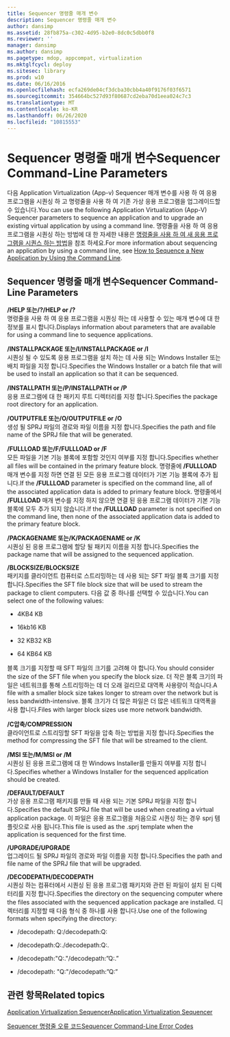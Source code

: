 ```yaml
---
title: Sequencer 명령줄 매개 변수
description: Sequencer 명령줄 매개 변수
author: dansimp
ms.assetid: 28fb875a-c302-4d95-b2e0-8dc0c5dbb0f8
ms.reviewer: ''
manager: dansimp
ms.author: dansimp
ms.pagetype: mdop, appcompat, virtualization
ms.mktglfcycl: deploy
ms.sitesec: library
ms.prod: w10
ms.date: 06/16/2016
ms.openlocfilehash: ecfa269de04cf3dcba30cbb4a40f9176f03f6571
ms.sourcegitcommit: 354664bc527d93f80687cd2eba70d1eea024c7c3
ms.translationtype: MT
ms.contentlocale: ko-KR
ms.lasthandoff: 06/26/2020
ms.locfileid: "10815553"
---
```

# <span data-ttu-id="2ccb6-103">Sequencer 명령줄 매개 변수</span><span class="sxs-lookup"><span data-stu-id="2ccb6-103">Sequencer Command-Line Parameters</span></span>


<span data-ttu-id="2ccb6-104">다음 Application Virtualization (App-v) Sequencer 매개 변수를 사용 하 여 응용 프로그램을 시퀀싱 하 고 명령줄을 사용 하 여 기존 가상 응용 프로그램을 업그레이드할 수 있습니다.</span><span class="sxs-lookup"><span data-stu-id="2ccb6-104">You can use the following Application Virtualization (App-V) Sequencer parameters to sequence an application and to upgrade an existing virtual application by using a command line.</span></span> <span data-ttu-id="2ccb6-105">명령줄을 사용 하 여 응용 프로그램을 시퀀싱 하는 방법에 대 한 자세한 내용은 [명령줄을 사용 하 여 새 응용 프로그램을 시퀀스 하는 방법](how-to-sequence-a-new-application-by-using-the-command-line.md)을 참조 하세요.</span><span class="sxs-lookup"><span data-stu-id="2ccb6-105">For more information about sequencing an application by using a command line, see [How to Sequence a New Application by Using the Command Line](how-to-sequence-a-new-application-by-using-the-command-line.md).</span></span>

## <span data-ttu-id="2ccb6-106">Sequencer 명령줄 매개 변수</span><span class="sxs-lookup"><span data-stu-id="2ccb6-106">Sequencer Command-Line Parameters</span></span>


<a href="" id="-help-or---"></a>**<span data-ttu-id="2ccb6-107">/HELP 또는/?</span><span class="sxs-lookup"><span data-stu-id="2ccb6-107">/HELP or /?</span></span>**  
<span data-ttu-id="2ccb6-108">명령줄을 사용 하 여 응용 프로그램을 시퀀싱 하는 데 사용할 수 있는 매개 변수에 대 한 정보를 표시 합니다.</span><span class="sxs-lookup"><span data-stu-id="2ccb6-108">Displays information about parameters that are available for using a command line to sequence applications.</span></span>

<a href="" id="-installpackage-or--i"></a>**<span data-ttu-id="2ccb6-109">/INSTALLPACKAGE 또는/I</span><span class="sxs-lookup"><span data-stu-id="2ccb6-109">/INSTALLPACKAGE or /I</span></span>**  
<span data-ttu-id="2ccb6-110">시퀀싱 될 수 있도록 응용 프로그램을 설치 하는 데 사용 되는 Windows Installer 또는 배치 파일을 지정 합니다.</span><span class="sxs-lookup"><span data-stu-id="2ccb6-110">Specifies the Windows Installer or a batch file that will be used to install an application so that it can be sequenced.</span></span>

<a href="" id="-installpath-or--p"></a>**<span data-ttu-id="2ccb6-111">/INSTALLPATH 또는/P</span><span class="sxs-lookup"><span data-stu-id="2ccb6-111">/INSTALLPATH or /P</span></span>**  
<span data-ttu-id="2ccb6-112">응용 프로그램에 대 한 패키지 루트 디렉터리를 지정 합니다.</span><span class="sxs-lookup"><span data-stu-id="2ccb6-112">Specifies the package root directory for an application.</span></span>

<a href="" id="-outputfile-or--o"></a>**<span data-ttu-id="2ccb6-113">/OUTPUTFILE 또는/O</span><span class="sxs-lookup"><span data-stu-id="2ccb6-113">/OUTPUTFILE or /O</span></span>**  
<span data-ttu-id="2ccb6-114">생성 될 SPRJ 파일의 경로와 파일 이름을 지정 합니다.</span><span class="sxs-lookup"><span data-stu-id="2ccb6-114">Specifies the path and file name of the SPRJ file that will be generated.</span></span>

<a href="" id="-fullload-or--f"></a>**<span data-ttu-id="2ccb6-115">/FULLLOAD 또는/F</span><span class="sxs-lookup"><span data-stu-id="2ccb6-115">/FULLLOAD or /F</span></span>**  
<span data-ttu-id="2ccb6-116">모든 파일을 기본 기능 블록에 포함할 것인지 여부를 지정 합니다.</span><span class="sxs-lookup"><span data-stu-id="2ccb6-116">Specifies whether all files will be contained in the primary feature block.</span></span> <span data-ttu-id="2ccb6-117">명령줄에 **/FULLLOAD** 매개 변수를 지정 하면 연결 된 모든 응용 프로그램 데이터가 기본 기능 블록에 추가 됩니다.</span><span class="sxs-lookup"><span data-stu-id="2ccb6-117">If the **/FULLLOAD** parameter is specified on the command line, all of the associated application data is added to primary feature block.</span></span> <span data-ttu-id="2ccb6-118">명령줄에서 **/FULLLOAD** 매개 변수를 지정 하지 않으면 연결 된 응용 프로그램 데이터가 기본 기능 블록에 모두 추가 되지 않습니다.</span><span class="sxs-lookup"><span data-stu-id="2ccb6-118">If the **/FULLLOAD** parameter is not specified on the command line, then none of the associated application data is added to the primary feature block.</span></span>

<a href="" id="-packagename-or--k"></a>**<span data-ttu-id="2ccb6-119">/PACKAGENAME 또는/K</span><span class="sxs-lookup"><span data-stu-id="2ccb6-119">/PACKAGENAME or /K</span></span>**  
<span data-ttu-id="2ccb6-120">시퀀싱 된 응용 프로그램에 할당 될 패키지 이름을 지정 합니다.</span><span class="sxs-lookup"><span data-stu-id="2ccb6-120">Specifies the package name that will be assigned to the sequenced application.</span></span>

<a href="" id="-blocksize"></a>**<span data-ttu-id="2ccb6-121">/BLOCKSIZE</span><span class="sxs-lookup"><span data-stu-id="2ccb6-121">/BLOCKSIZE</span></span>**  
<span data-ttu-id="2ccb6-122">패키지를 클라이언트 컴퓨터로 스트리밍하는 데 사용 되는 SFT 파일 블록 크기를 지정 합니다.</span><span class="sxs-lookup"><span data-stu-id="2ccb6-122">Specifies the SFT file block size that will be used to stream the package to client computers.</span></span> <span data-ttu-id="2ccb6-123">다음 값 중 하나를 선택할 수 있습니다.</span><span class="sxs-lookup"><span data-stu-id="2ccb6-123">You can select one of the following values:</span></span>

-   <span data-ttu-id="2ccb6-124">4KB</span><span class="sxs-lookup"><span data-stu-id="2ccb6-124">4 KB</span></span>

-   <span data-ttu-id="2ccb6-125">16kb</span><span class="sxs-lookup"><span data-stu-id="2ccb6-125">16 KB</span></span>

-   <span data-ttu-id="2ccb6-126">32 KB</span><span class="sxs-lookup"><span data-stu-id="2ccb6-126">32 KB</span></span>

-   <span data-ttu-id="2ccb6-127">64 KB</span><span class="sxs-lookup"><span data-stu-id="2ccb6-127">64 KB</span></span>

<span data-ttu-id="2ccb6-128">블록 크기를 지정할 때 SFT 파일의 크기를 고려해 야 합니다.</span><span class="sxs-lookup"><span data-stu-id="2ccb6-128">You should consider the size of the SFT file when you specify the block size.</span></span> <span data-ttu-id="2ccb6-129">더 작은 블록 크기의 파일은 네트워크를 통해 스트리밍하는 데 더 오래 걸리므로 대역폭 사용량이 적습니다.</span><span class="sxs-lookup"><span data-stu-id="2ccb6-129">A file with a smaller block size takes longer to stream over the network but is less bandwidth-intensive.</span></span> <span data-ttu-id="2ccb6-130">블록 크기가 더 많은 파일은 더 많은 네트워크 대역폭을 사용 합니다.</span><span class="sxs-lookup"><span data-stu-id="2ccb6-130">Files with larger block sizes use more network bandwidth.</span></span>

<a href="" id="-compression"></a>**<span data-ttu-id="2ccb6-131">/C압축</span><span class="sxs-lookup"><span data-stu-id="2ccb6-131">/COMPRESSION</span></span>**  
<span data-ttu-id="2ccb6-132">클라이언트로 스트리밍할 SFT 파일을 압축 하는 방법을 지정 합니다.</span><span class="sxs-lookup"><span data-stu-id="2ccb6-132">Specifies the method for compressing the SFT file that will be streamed to the client.</span></span>

<a href="" id="-msi-or--m"></a>**<span data-ttu-id="2ccb6-133">/MSI 또는/M</span><span class="sxs-lookup"><span data-stu-id="2ccb6-133">/MSI or /M</span></span>**  
<span data-ttu-id="2ccb6-134">시퀀싱 된 응용 프로그램에 대 한 Windows Installer를 만들지 여부를 지정 합니다.</span><span class="sxs-lookup"><span data-stu-id="2ccb6-134">Specifies whether a Windows Installer for the sequenced application should be created.</span></span>

<a href="" id="-default"></a>**<span data-ttu-id="2ccb6-135">/DEFAULT</span><span class="sxs-lookup"><span data-stu-id="2ccb6-135">/DEFAULT</span></span>**  
<span data-ttu-id="2ccb6-136">가상 응용 프로그램 패키지를 만들 때 사용 되는 기본 SPRJ 파일을 지정 합니다.</span><span class="sxs-lookup"><span data-stu-id="2ccb6-136">Specifies the default SPRJ file that will be used when creating a virtual application package.</span></span> <span data-ttu-id="2ccb6-137">이 파일은 응용 프로그램을 처음으로 시퀀싱 하는 경우 sprj 템플릿으로 사용 됩니다.</span><span class="sxs-lookup"><span data-stu-id="2ccb6-137">This file is used as the .sprj template when the application is sequenced for the first time.</span></span>

<a href="" id="-upgrade"></a>**<span data-ttu-id="2ccb6-138">/UPGRADE</span><span class="sxs-lookup"><span data-stu-id="2ccb6-138">/UPGRADE</span></span>**  
<span data-ttu-id="2ccb6-139">업그레이드 될 SPRJ 파일의 경로와 파일 이름을 지정 합니다.</span><span class="sxs-lookup"><span data-stu-id="2ccb6-139">Specifies the path and file name of the SPRJ file that will be upgraded.</span></span>

<a href="" id="-decodepath"></a>**<span data-ttu-id="2ccb6-140">/DECODEPATH</span><span class="sxs-lookup"><span data-stu-id="2ccb6-140">/DECODEPATH</span></span>**  
<span data-ttu-id="2ccb6-141">시퀀싱 하는 컴퓨터에서 시퀀싱 된 응용 프로그램 패키지와 관련 된 파일이 설치 된 디렉터리를 지정 합니다.</span><span class="sxs-lookup"><span data-stu-id="2ccb6-141">Specifies the directory on the sequencing computer where the files associated with the sequenced application package are installed.</span></span> <span data-ttu-id="2ccb6-142">디렉터리를 지정할 때 다음 형식 중 하나를 사용 합니다.</span><span class="sxs-lookup"><span data-stu-id="2ccb6-142">Use one of the following formats when specifying the directory:</span></span>

-   <span data-ttu-id="2ccb6-143">/decodepath: Q:</span><span class="sxs-lookup"><span data-stu-id="2ccb6-143">/decodepath:Q:</span></span>

-   <span data-ttu-id="2ccb6-144">/decodepath:Q:.</span><span class="sxs-lookup"><span data-stu-id="2ccb6-144">/decodepath:Q:.</span></span>

-   <span data-ttu-id="2ccb6-145">/decodepath:"Q:."</span><span class="sxs-lookup"><span data-stu-id="2ccb6-145">/decodepath:”Q:.”</span></span>

-   <span data-ttu-id="2ccb6-146">/decodepath: "Q:"</span><span class="sxs-lookup"><span data-stu-id="2ccb6-146">/decodepath:”Q:”</span></span>

## <span data-ttu-id="2ccb6-147">관련 항목</span><span class="sxs-lookup"><span data-stu-id="2ccb6-147">Related topics</span></span>


[<span data-ttu-id="2ccb6-148">Application Virtualization Sequencer</span><span class="sxs-lookup"><span data-stu-id="2ccb6-148">Application Virtualization Sequencer</span></span>](application-virtualization-sequencer.md)

[<span data-ttu-id="2ccb6-149">Sequencer 명령줄 오류 코드</span><span class="sxs-lookup"><span data-stu-id="2ccb6-149">Sequencer Command-Line Error Codes</span></span>](sequencer-command-line-error-codes.md)

 

 






